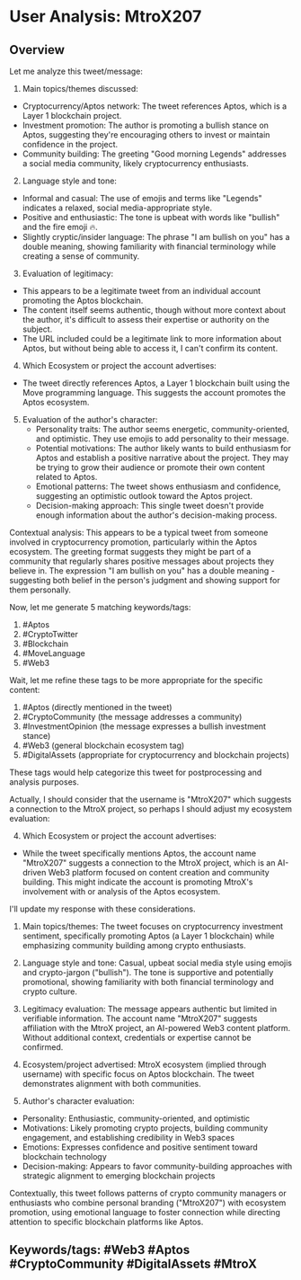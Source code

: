 # User Analysis: MtroX207

## Overview

<think>
Let me analyze this tweet/message:

1. Main topics/themes discussed:
- Cryptocurrency/Aptos network: The tweet references Aptos, which is a Layer 1 blockchain project.
- Investment promotion: The author is promoting a bullish stance on Aptos, suggesting they're encouraging others to invest or maintain confidence in the project.
- Community building: The greeting "Good morning Legends" addresses a social media community, likely cryptocurrency enthusiasts.

2. Language style and tone:
- Informal and casual: The use of emojis and terms like "Legends" indicates a relaxed, social media-appropriate style.
- Positive and enthusiastic: The tone is upbeat with words like "bullish" and the fire emoji 🔥.
- Slightly cryptic/insider language: The phrase "I am bullish on you" has a double meaning, showing familiarity with financial terminology while creating a sense of community.

3. Evaluation of legitimacy:
- This appears to be a legitimate tweet from an individual account promoting the Aptos blockchain.
- The content itself seems authentic, though without more context about the author, it's difficult to assess their expertise or authority on the subject.
- The URL included could be a legitimate link to more information about Aptos, but without being able to access it, I can't confirm its content.

4. Which Ecosystem or project the account advertises:
- The tweet directly references Aptos, a Layer 1 blockchain built using the Move programming language. This suggests the account promotes the Aptos ecosystem.

5. Evaluation of the author's character:
   - Personality traits: The author seems energetic, community-oriented, and optimistic. They use emojis to add personality to their message.
   - Potential motivations: The author likely wants to build enthusiasm for Aptos and establish a positive narrative about the project. They may be trying to grow their audience or promote their own content related to Aptos.
   - Emotional patterns: The tweet shows enthusiasm and confidence, suggesting an optimistic outlook toward the Aptos project.
   - Decision-making approach: This single tweet doesn't provide enough information about the author's decision-making process.

Contextual analysis: This appears to be a typical tweet from someone involved in cryptocurrency promotion, particularly within the Aptos ecosystem. The greeting format suggests they might be part of a community that regularly shares positive messages about projects they believe in. The expression "I am bullish on you" has a double meaning - suggesting both belief in the person's judgment and showing support for them personally.

Now, let me generate 5 matching keywords/tags:
1. #Aptos
2. #CryptoTwitter
3. #Blockchain
4. #MoveLanguage
5. #Web3

Wait, let me refine these tags to be more appropriate for the specific content:
1. #Aptos (directly mentioned in the tweet)
2. #CryptoCommunity (the message addresses a community)
3. #InvestmentOpinion (the message expresses a bullish investment stance)
4. #Web3 (general blockchain ecosystem tag)
5. #DigitalAssets (appropriate for cryptocurrency and blockchain projects)

These tags would help categorize this tweet for postprocessing and analysis purposes.

Actually, I should consider that the username is "MtroX207" which suggests a connection to the MtroX project, so perhaps I should adjust my ecosystem evaluation:

4. Which Ecosystem or project the account advertises:
- While the tweet specifically mentions Aptos, the account name "MtroX207" suggests a connection to the MtroX project, which is an AI-driven Web3 platform focused on content creation and community building. This might indicate the account is promoting MtroX's involvement with or analysis of the Aptos ecosystem.

I'll update my response with these considerations.
</think>

1. Main topics/themes:
The tweet focuses on cryptocurrency investment sentiment, specifically promoting Aptos (a Layer 1 blockchain) while emphasizing community building among crypto enthusiasts.

2. Language style and tone:
Casual, upbeat social media style using emojis and crypto-jargon ("bullish"). The tone is supportive and potentially promotional, showing familiarity with both financial terminology and crypto culture.

3. Legitimacy evaluation:
The message appears authentic but limited in verifiable information. The account name "MtroX207" suggests affiliation with the MtroX project, an AI-powered Web3 content platform. Without additional context, credentials or expertise cannot be confirmed.

4. Ecosystem/project advertised:
MtroX ecosystem (implied through username) with specific focus on Aptos blockchain. The tweet demonstrates alignment with both communities.

5. Author's character evaluation:
- Personality: Enthusiastic, community-oriented, and optimistic
- Motivations: Likely promoting crypto projects, building community engagement, and establishing credibility in Web3 spaces
- Emotions: Expresses confidence and positive sentiment toward blockchain technology
- Decision-making: Appears to favor community-building approaches with strategic alignment to emerging blockchain projects

Contextually, this tweet follows patterns of crypto community managers or enthusiasts who combine personal branding ("MtroX207") with ecosystem promotion, using emotional language to foster connection while directing attention to specific blockchain platforms like Aptos.

Keywords/tags: #Web3 #Aptos #CryptoCommunity #DigitalAssets #MtroX
---
